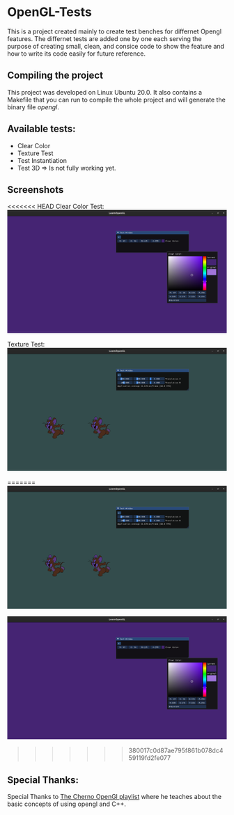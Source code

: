 # OpenGL-Tests

This is a project created mainly to create test benches for differnet Opengl features. The differnet tests are added one by one each serving the purpose of creating small, clean, and consice code to show the feature and how to write its code easily for future reference.

## Compiling the project 

This project was developed on Linux Ubuntu 20.0. It also contains a Makefile that you can run to compile the whole project and will generate the binary file _opengl_.

## Available tests:

* Clear Color
* Texture Test
* Test Instantiation
* Test 3D => Is not fully working yet.


## Screenshots

<<<<<<< HEAD
Clear Color Test:
<img src= ./Images/Screenshot2.png>

Texture Test:
<img src= ./Images/Screenshot1.png>

=======
<img src= ./Images/Screenshot1.png>

<img src= ./Images/Screenshot2.png>

>>>>>>> 380017c0d87ae795f861b078dc459119fd2fe077
## Special Thanks:

Special Thanks to [The Cherno OpenGl playlist](https://youtube.com/playlist?list=PLlrATfBNZ98foTJPJ_Ev03o2oq3-GGOS2) where he teaches about the basic concepts of using opengl and C++.